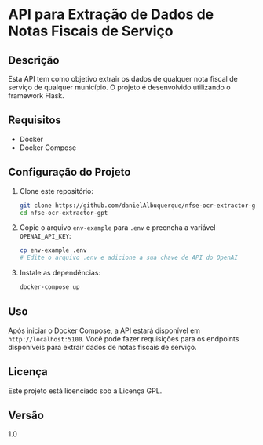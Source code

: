 # API para Extração de Dados de Notas Fiscais de Serviço

## Descrição

Esta API tem como objetivo extrair os dados de qualquer nota fiscal de serviço de qualquer município. O projeto é desenvolvido utilizando o framework Flask.

## Requisitos

- Docker
- Docker Compose

## Configuração do Projeto

1. Clone este repositório:
    ```sh
    git clone https://github.com/danielAlbuquerque/nfse-ocr-extractor-gpt.git
    cd nfse-ocr-extractor-gpt
    ```

2. Copie o arquivo `env-example` para `.env` e preencha a variável `OPENAI_API_KEY`:
    ```sh
    cp env-example .env
    # Edite o arquivo .env e adicione a sua chave de API do OpenAI
    ```

3. Instale as dependências:
    ```sh
    docker-compose up
    ```

## Uso

Após iniciar o Docker Compose, a API estará disponível em `http://localhost:5100`. Você pode fazer requisições para os endpoints disponíveis para extrair dados de notas fiscais de serviço.

## Licença

Este projeto está licenciado sob a Licença GPL.

## Versão

1.0
